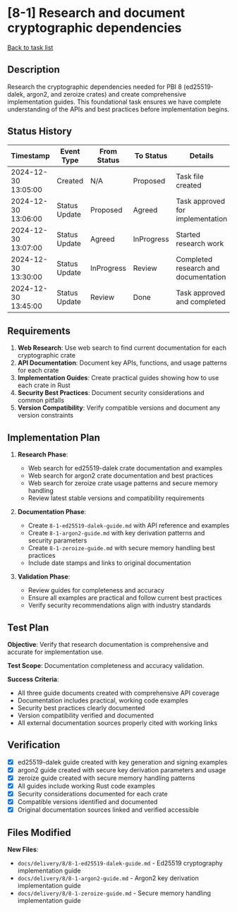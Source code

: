 # [8-1] Research and document cryptographic dependencies

[Back to task list](./tasks.md)

## Description

Research the cryptographic dependencies needed for PBI 8 (ed25519-dalek, argon2, and zeroize crates) and create comprehensive implementation guides. This foundational task ensures we have complete understanding of the APIs and best practices before implementation begins.

## Status History

| Timestamp | Event Type | From Status | To Status | Details | User |
|-----------|------------|-------------|-----------|---------|------|
| 2024-12-30 13:05:00 | Created | N/A | Proposed | Task file created | AI Agent |
| 2024-12-30 13:06:00 | Status Update | Proposed | Agreed | Task approved for implementation | tomtang |
| 2024-12-30 13:07:00 | Status Update | Agreed | InProgress | Started research work | AI Agent |
| 2024-12-30 13:30:00 | Status Update | InProgress | Review | Completed research and documentation | AI Agent |
| 2024-12-30 13:45:00 | Status Update | Review | Done | Task approved and completed | tomtang |

## Requirements

1. **Web Research**: Use web search to find current documentation for each cryptographic crate
2. **API Documentation**: Document key APIs, functions, and usage patterns for each crate
3. **Implementation Guides**: Create practical guides showing how to use each crate in Rust
4. **Security Best Practices**: Document security considerations and common pitfalls
5. **Version Compatibility**: Verify compatible versions and document any version constraints

## Implementation Plan

1. **Research Phase**:
   - Web search for ed25519-dalek crate documentation and examples
   - Web search for argon2 crate documentation and best practices
   - Web search for zeroize crate usage patterns and secure memory handling
   - Review latest stable versions and compatibility requirements

2. **Documentation Phase**:
   - Create `8-1-ed25519-dalek-guide.md` with API reference and examples
   - Create `8-1-argon2-guide.md` with key derivation patterns and security parameters
   - Create `8-1-zeroize-guide.md` with secure memory handling best practices
   - Include date stamps and links to original documentation

3. **Validation Phase**:
   - Review guides for completeness and accuracy
   - Ensure all examples are practical and follow current best practices
   - Verify security recommendations align with industry standards

## Test Plan

**Objective**: Verify that research documentation is comprehensive and accurate for implementation use.

**Test Scope**: Documentation completeness and accuracy validation.

**Success Criteria**:
- All three guide documents created with comprehensive API coverage
- Documentation includes practical, working code examples
- Security best practices clearly documented
- Version compatibility verified and documented
- All external documentation sources properly cited with working links

## Verification

- [x] ed25519-dalek guide created with key generation and signing examples
- [x] argon2 guide created with secure key derivation parameters and usage
- [x] zeroize guide created with secure memory handling patterns  
- [x] All guides include working Rust code examples
- [x] Security considerations documented for each crate
- [x] Compatible versions identified and documented
- [x] Original documentation sources linked and verified accessible

## Files Modified

**New Files**:
- `docs/delivery/8/8-1-ed25519-dalek-guide.md` - Ed25519 cryptography implementation guide
- `docs/delivery/8/8-1-argon2-guide.md` - Argon2 key derivation implementation guide  
- `docs/delivery/8/8-1-zeroize-guide.md` - Secure memory handling implementation guide 